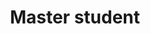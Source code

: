 ---
layout: page
name: Oruc Kahriman
title: Master student
description: After spending some time in the industry, Oruç came back to the Humbolt-University to finish his masters degree in physics. His work involves applying machine learning methods to analyse HRV from raw, unfiltered ECG data. He mainly uses RNN and transformer architectures and tries to emulate past results from studies that used classical methods.
img: assets/img/oruc_kahriman_circ.png
email: kahrimao@physik.hu-berlin.de 
---